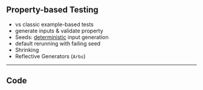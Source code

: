 ## Property-based Testing

* vs classic example-based tests
* generate inputs & validate property
* Seeds: <ins>deterministic</ins> input generation
* default rerunning with failing seed
* Shrinking
* Reflective Generators (`Arbs`)

---
## Code 
